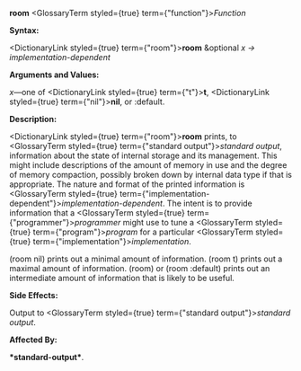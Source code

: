 **room** <GlossaryTerm styled={true} term={"function"}><i>Function</i></GlossaryTerm> 



**Syntax:** 



<DictionaryLink styled={true} term={"room"}><b>room</b></DictionaryLink> &amp;optional *x → implementation-dependent* 



**Arguments and Values:** 



*x*—one of <DictionaryLink styled={true} term={"t"}><b>t</b></DictionaryLink>, <DictionaryLink styled={true} term={"nil"}><b>nil</b></DictionaryLink>, or :default. 



**Description:** 



<DictionaryLink styled={true} term={"room"}><b>room</b></DictionaryLink> prints, to <GlossaryTerm styled={true} term={"standard output"}><i>standard output</i></GlossaryTerm>, information about the state of internal storage and its management. This might include descriptions of the amount of memory in use and the degree of memory compaction, possibly broken down by internal data type if that is appropriate. The nature and format of the printed information is <GlossaryTerm styled={true} term={"implementation-dependent"}><i>implementation-dependent</i></GlossaryTerm>. The intent is to provide information that a <GlossaryTerm styled={true} term={"programmer"}><i>programmer</i></GlossaryTerm> might use to tune a <GlossaryTerm styled={true} term={"program"}><i>program</i></GlossaryTerm> for a particular <GlossaryTerm styled={true} term={"implementation"}><i>implementation</i></GlossaryTerm>. 



(room nil) prints out a minimal amount of information. (room t) prints out a maximal amount of information. (room) or (room :default) prints out an intermediate amount of information that is likely to be useful. 



**Side Effects:** 



Output to <GlossaryTerm styled={true} term={"standard output"}><i>standard output</i></GlossaryTerm>. 







 



 



**Affected By:** 



**\*standard-output\***. 



